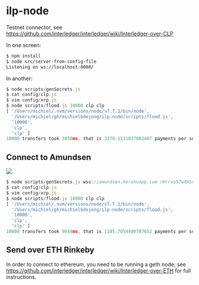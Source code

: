 # ilp-node
Testnet connector, see https://github.com/interledger/interledger/wiki/Interledger-over-CLP

In one screen:
```sh
$ npm install
$ node src/server-from-config-file
Listening on ws://localhost:8000/
```

In another:
```js
$ node scripts/genSecrets.js
$ cat config/clp.js
$ vim config/xrp.js
$ node scripts/flood.js 10000 clp clp
[ '/Users/michiel/.nvm/versions/node/v7.7.1/bin/node',
  '/Users/michiel/gh/michielbdejong/ilp-node/scripts/flood.js',
  '10000',
  'clp',
  'clp' ]
10000 transfers took 3058ms, that is 3270.1111837802487 payments per second.
```

## Connect to Amundsen

<img src="https://upload.wikimedia.org/wikipedia/commons/4/44/Aan_de_Zuidpool_-_p1913-160.jpg">

```js
$ node scripts/genSecrets.js wss://amundsen.herokuapp.com rHrrxo57wXH5AqTgjq91cQCZCpiU16W5ps
$ cat config/clp.js
$ vim config/xrp.js
$ node scripts/flood.js 10000 clp clp
[ '/Users/michiel/.nvm/versions/node/v7.7.1/bin/node',
  '/Users/michiel/gh/michielbdejong/ilp-node/scripts/flood.js',
  '10000',
  'clp',
  'clp' ]
10000 transfers took 9044ms, that is 1105.7054400707652 payments per second.
```

## Send over ETH Rinkeby

In order to connect to ethereum, you need to be running a geth node; see
https://github.com/interledger/interledger/wiki/Interledger-over-ETH
for full instructions.

